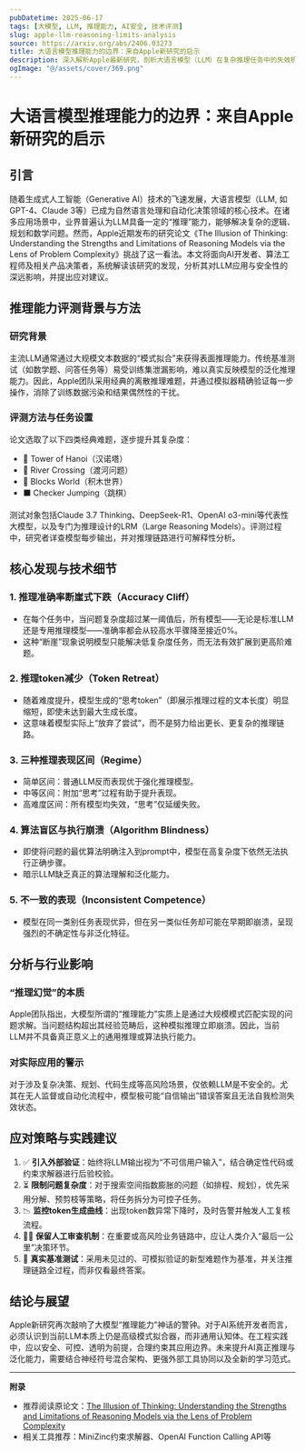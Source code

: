 ```yaml
---
pubDatetime: 2025-06-17
tags: [大模型, LLM, 推理能力, AI安全, 技术评测]
slug: apple-llm-reasoning-limits-analysis
source: https://arxiv.org/abs/2406.03273
title: 大语言模型推理能力的边界：来自Apple新研究的启示
description: 深入解析Apple最新研究，剖析大语言模型（LLM）在复杂推理任务中的失效机制、根源及应对策略，适合AI开发者与产品经理参考。
ogImage: "@/assets/cover/369.png"
---
```


# 大语言模型推理能力的边界：来自Apple新研究的启示

## 引言

随着生成式人工智能（Generative AI）技术的飞速发展，大语言模型（LLM, 如GPT-4、Claude 3等）已成为自然语言处理和自动化决策领域的核心技术。在诸多应用场景中，业界普遍认为LLM具备一定的“推理”能力，能够解决复杂的逻辑、规划和数学问题。然而，Apple近期发布的研究论文《The Illusion of Thinking: Understanding the Strengths and Limitations of Reasoning Models via the Lens of Problem Complexity》挑战了这一看法。本文将面向AI开发者、算法工程师及相关产品决策者，系统解读该研究的发现，分析其对LLM应用与安全性的深远影响，并提出应对建议。

## 推理能力评测背景与方法

### 研究背景

主流LLM通常通过大规模文本数据的“模式拟合”来获得表面推理能力。传统基准测试（如数学题、问答任务等）易受训练集泄漏影响，难以真实反映模型的泛化推理能力。因此，Apple团队采用经典的离散推理难题，并通过模拟器精确验证每一步操作，消除了训练数据污染和结果偶然性的干扰。

### 评测方法与任务设置

论文选取了以下四类经典难题，逐步提升其复杂度：

- 🏯 Tower of Hanoi（汉诺塔）
- 🚤 River Crossing（渡河问题）
- 🧱 Blocks World（积木世界）
- ⬛ Checker Jumping（跳棋）

测试对象包括Claude 3.7 Thinking、DeepSeek-R1、OpenAI o3-mini等代表性大模型，以及专门为推理设计的LRM（Large Reasoning Models）。评测过程中，研究者详查模型每步输出，并对推理链路进行可解释性分析。

## 核心发现与技术细节

### 1. 推理准确率断崖式下跌（Accuracy Cliff）

- 在每个任务中，当问题复杂度超过某一阈值后，所有模型——无论是标准LLM还是专用推理模型——准确率都会从较高水平骤降至接近0%。
- 这种“断崖”现象说明模型只能解决低复杂度任务，而无法有效扩展到更高阶难题。

### 2. 推理token减少（Token Retreat）

- 随着难度提升，模型生成的“思考token”（即展示推理过程的文本长度）明显缩短，即使未达到最大生成长度。
- 这意味着模型实际上“放弃了尝试”，而不是努力给出更长、更复杂的推理链路。

### 3. 三种推理表现区间（Regime）

- 简单区间：普通LLM反而表现优于强化推理模型。
- 中等区间：附加“思考”过程有助于提升表现。
- 高难度区间：所有模型均失效，“思考”仅延缓失败。

### 4. 算法盲区与执行崩溃（Algorithm Blindness）

- 即使将问题的最优算法明确注入到prompt中，模型在高复杂度下依然无法执行正确步骤。
- 暗示LLM缺乏真正的算法理解和泛化能力。

### 5. 不一致的表现（Inconsistent Competence）

- 模型在同一类别任务表现优异，但在另一类似任务却可能在早期即崩溃，呈现强烈的不确定性与非泛化特征。

## 分析与行业影响

### “推理幻觉”的本质

Apple团队指出，大模型所谓的“推理能力”实质上是通过大规模模式匹配实现的问题求解。当问题结构超出其经验范畴后，这种模拟推理立即崩溃。因此，当前LLM并不具备真正意义上的通用推理或算法执行能力。

### 对实际应用的警示

对于涉及复杂决策、规划、代码生成等高风险场景，仅依赖LLM是不安全的。尤其在无人监督或自动化流程中，模型极可能“自信输出”错误答案且无法自我检测失效状态。

## 应对策略与实践建议

1. ✅ **引入外部验证**：始终将LLM输出视为“不可信用户输入”，结合确定性代码或约束求解器进行后验校验。
2. ⏳ **限制问题复杂度**：对于搜索空间指数膨胀的问题（如排程、规划），优先采用分解、预剪枝等策略，将任务拆分为可控子任务。
3. 📉 **监控token生成曲线**：出现token数异常下降时，及时告警并触发人工复核流程。
4. 🧑‍💻 **保留人工审查机制**：在重要或高风险业务链路中，应让人类介入“最后一公里”决策环节。
5. 🧪 **真实基准测试**：采用未见过的、可模拟验证的新型难题作为基准，并关注推理链路全过程，而非仅看最终答案。

## 结论与展望

Apple新研究再次敲响了大模型“推理能力”神话的警钟。对于AI系统开发者而言，必须认识到当前LLM本质上仍是高级模式拟合器，而非通用认知体。在工程实践中，应以安全、可控、透明为前提，合理约束其应用边界。未来提升AI真正推理与泛化能力，需要结合神经符号混合架构、更强外部工具协同以及全新的学习范式。

---

**附录**

- 推荐阅读原论文：[The Illusion of Thinking: Understanding the Strengths and Limitations of Reasoning Models via the Lens of Problem Complexity](https://arxiv.org/abs/2406.03273)
- 相关工具推荐：MiniZinc约束求解器、OpenAI Function Calling API等
